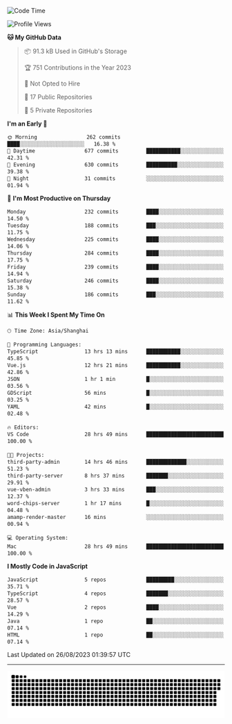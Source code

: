 <!--
<picture>
  <source
    srcset="https://github-readme-stats.vercel.app/api?username=kevinxft&show_icons=true&theme=dark"
    media="(prefers-color-scheme: dark)"
  />
  <source
    srcset="https://github-readme-stats.vercel.app/api?username=kevinxft&show_icons=true"
    media="(prefers-color-scheme: light), (prefers-color-scheme: no-preference)"
  />
  <img src="https://github-readme-stats.vercel.app/api?username=kevinxft&show_icons=true" />
</picture>
-->

<!--START_SECTION:waka-->
![Code Time](http://img.shields.io/badge/Code%20Time-1%2C184%20hrs%2039%20mins-blue)

![Profile Views](http://img.shields.io/badge/Profile%20Views-0-blue)

**🐱 My GitHub Data** 

> 📦 91.3 kB Used in GitHub's Storage 
 > 
> 🏆 751 Contributions in the Year 2023
 > 
> 🚫 Not Opted to Hire
 > 
> 📜 17 Public Repositories 
 > 
> 🔑 5 Private Repositories 
 > 
**I'm an Early 🐤** 

```text
🌞 Morning                262 commits         ████░░░░░░░░░░░░░░░░░░░░░   16.38 % 
🌆 Daytime                677 commits         ███████████░░░░░░░░░░░░░░   42.31 % 
🌃 Evening                630 commits         ██████████░░░░░░░░░░░░░░░   39.38 % 
🌙 Night                  31 commits          ░░░░░░░░░░░░░░░░░░░░░░░░░   01.94 % 
```
📅 **I'm Most Productive on Thursday** 

```text
Monday                   232 commits         ████░░░░░░░░░░░░░░░░░░░░░   14.50 % 
Tuesday                  188 commits         ███░░░░░░░░░░░░░░░░░░░░░░   11.75 % 
Wednesday                225 commits         ████░░░░░░░░░░░░░░░░░░░░░   14.06 % 
Thursday                 284 commits         ████░░░░░░░░░░░░░░░░░░░░░   17.75 % 
Friday                   239 commits         ████░░░░░░░░░░░░░░░░░░░░░   14.94 % 
Saturday                 246 commits         ████░░░░░░░░░░░░░░░░░░░░░   15.38 % 
Sunday                   186 commits         ███░░░░░░░░░░░░░░░░░░░░░░   11.62 % 
```


📊 **This Week I Spent My Time On** 

```text
🕑︎ Time Zone: Asia/Shanghai

💬 Programming Languages: 
TypeScript               13 hrs 13 mins      ███████████░░░░░░░░░░░░░░   45.85 % 
Vue.js                   12 hrs 21 mins      ███████████░░░░░░░░░░░░░░   42.86 % 
JSON                     1 hr 1 min          █░░░░░░░░░░░░░░░░░░░░░░░░   03.56 % 
GDScript                 56 mins             █░░░░░░░░░░░░░░░░░░░░░░░░   03.25 % 
YAML                     42 mins             █░░░░░░░░░░░░░░░░░░░░░░░░   02.48 % 

🔥 Editors: 
VS Code                  28 hrs 49 mins      █████████████████████████   100.00 % 

🐱‍💻 Projects: 
third-party-admin        14 hrs 46 mins      █████████████░░░░░░░░░░░░   51.23 % 
third-party-server       8 hrs 37 mins       ███████░░░░░░░░░░░░░░░░░░   29.91 % 
vue-vben-admin           3 hrs 33 mins       ███░░░░░░░░░░░░░░░░░░░░░░   12.37 % 
word-chips-server        1 hr 17 mins        █░░░░░░░░░░░░░░░░░░░░░░░░   04.48 % 
amamp-render-master      16 mins             ░░░░░░░░░░░░░░░░░░░░░░░░░   00.94 % 

💻 Operating System: 
Mac                      28 hrs 49 mins      █████████████████████████   100.00 % 
```

**I Mostly Code in JavaScript** 

```text
JavaScript               5 repos             █████████░░░░░░░░░░░░░░░░   35.71 % 
TypeScript               4 repos             ███████░░░░░░░░░░░░░░░░░░   28.57 % 
Vue                      2 repos             ████░░░░░░░░░░░░░░░░░░░░░   14.29 % 
Java                     1 repo              ██░░░░░░░░░░░░░░░░░░░░░░░   07.14 % 
HTML                     1 repo              ██░░░░░░░░░░░░░░░░░░░░░░░   07.14 % 
```




 Last Updated on 26/08/2023 01:39:57 UTC
<!--END_SECTION:waka-->

---

<picture>
  <source media="(prefers-color-scheme: dark)" srcset="https://raw.githubusercontent.com/kevinxft/kevinxft/output/github-contribution-grid-snake-dark.svg">
  <source media="(prefers-color-scheme: light)" srcset="https://raw.githubusercontent.com/kevinxft/kevinxft/output/github-contribution-grid-snake.svg">
  <img alt="github contribution grid snake animation" src="https://raw.githubusercontent.com/kevinxft/kevinxft/output/github-contribution-grid-snake.svg">
</picture>
